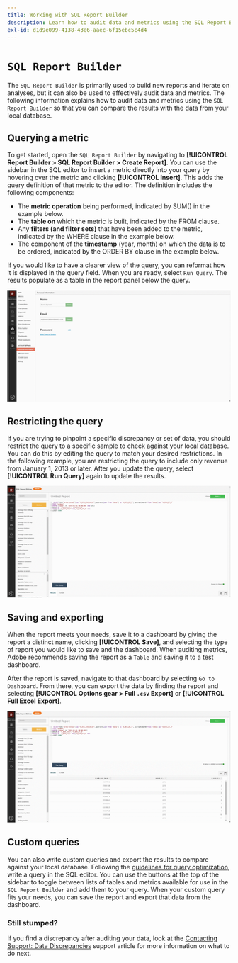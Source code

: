 ```yaml
---
title: Working with SQL Report Builder
description: Learn how to audit data and metrics using the SQL Report Builder so that you can compare the results with the data from your local database.
exl-id: d1d9e099-4138-43e6-aaec-6f15ebc5c4d4
---
```

# `SQL Report Builder`

The `SQL Report Builder` is primarily used to build new reports and iterate on analyses, but it can also be used to effectively audit data and metrics. The following information explains how to audit data and metrics using the `SQL Report Builder` so that you can compare the results with the data from your local database.

## Querying a metric

To get started, open the `SQL Report Builder` by navigating to **[!UICONTROL Report Builder > SQL Report Builder > Create Report]**. You can use the sidebar in the SQL editor to insert a metric directly into your query by hovering over the metric and clicking **[!UICONTROL Insert]**. This adds the query definition of that metric to the editor. The definition includes the following components:

-  The **metric operation** being performed, indicated by SUM() in the example below.
-  The **table on** which the metric is built, indicated by the FROM clause.
-  Any **filters (and filter sets)** that have been added to the metric, indicated by the WHERE clause in the example below.
-  The component of the **timestamp** (year, month) on which the data is to be ordered, indicated by the ORDER BY clause in the example below.

If you would like to have a clearer view of the query, you can reformat how it is displayed in the query field. When you are ready, select `Run Query`. The results populate as a table in the report panel below the query.

![](../../assets/run-query-results.gif)

## Restricting the query

If you are trying to pinpoint a specific discrepancy or set of data, you should restrict the query to a specific sample to check against your local database. You can do this by editing the query to match your desired restrictions. In the following example, you are restricting the query to include only revenue from January 1, 2013 or later. After you update the query, select **[!UICONTROL Run Query]** again to update the results.

![](../../assets/restricting-query.gif)

## Saving and exporting

When the report meets your needs, save it to a dashboard by giving the report a distinct name, clicking **[!UICONTROL Save]**, and selecting the type of report you would like to save and the dashboard. When auditing metrics, Adobe recommends saving the report as a `Table` and saving it to a test dashboard.

After the report is saved, navigate to that dashboard by selecting `Go to Dashboard`. From there, you can export the data by finding the report and selecting **[!UICONTROL Options gear > Full `.csv` Export]** or **[!UICONTROL Full Excel Export]**.

![](../../assets/export-dboard-data.gif)

## Custom queries

You can also write custom queries and export the results to compare against your local database. Following the [guidelines for query optimization](../../best-practices/optimizing-your-sql-queries.md), write a query in the SQL editor. You can use the buttons at the top of the sidebar to toggle between lists of tables and metrics available for use in the `SQL Report Builder` and add them to your query. When your custom query fits your needs, you can save the report and export that data from the dashboard.

### Still stumped?

If you find a discrepancy after auditing your data, look at the [Contacting Support: Data Discrepancies](https://experienceleague.adobe.com/docs/commerce-knowledge-base/kb/troubleshooting/miscellaneous/mbi-data-discrepancies.html?lang=en) support article for more information on what to do next.
